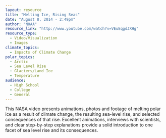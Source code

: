 ```yaml
---
layout: resource
title: "Melting Ice, Rising Seas"
date: "August 8, 2014 - 2:49pm"
author: "NOAA"
resource_link: "http://www.youtube.com/watch?v=VEuEqgdJXHg"
resource_type:
  - Video/Visualization
  - Images
climate_topics:
  - Impacts of Climate Change
polar_topics:
  - Arctic
  - Sea Level Rise
  - Glaciers/Land Ice
  - Temperature
audience:
  - High School
  - College
  - General
---
```


This NASA video presents animations, photos and footage of melting polar ice as a result of climate change, the resulting sea-level rise, and selected consequences of that rise. Excellent animations, interviews with scientists, and clear step-by-step explanations provide a solid introduction to one facet of sea level rise and its consequences.